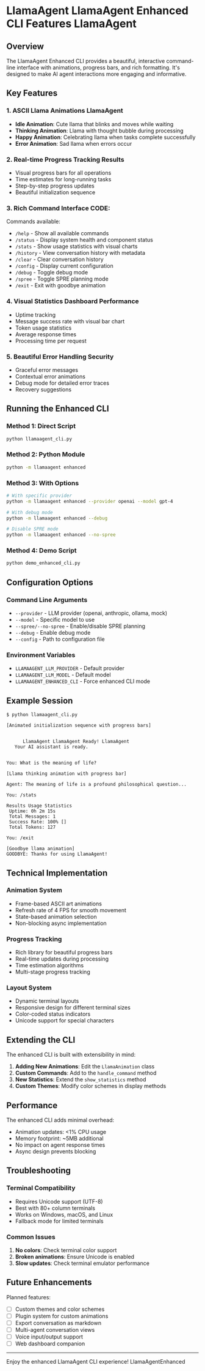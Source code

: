 # LlamaAgent LlamaAgent Enhanced CLI Features LlamaAgent

## Overview
The LlamaAgent Enhanced CLI provides a beautiful, interactive command-line interface with animations, progress bars, and rich formatting. It's designed to make AI agent interactions more engaging and informative.

## Key Features

### 1. ASCII Llama Animations LlamaAgent
- **Idle Animation**: Cute llama that blinks and moves while waiting
- **Thinking Animation**: Llama with thought bubble during processing
- **Happy Animation**: Celebrating llama when tasks complete successfully
- **Error Animation**: Sad llama when errors occur

### 2. Real-time Progress Tracking Results
- Visual progress bars for all operations
- Time estimates for long-running tasks
- Step-by-step progress updates
- Beautiful initialization sequence

### 3. Rich Command Interface CODE:
Commands available:
- `/help` - Show all available commands
- `/status` - Display system health and component status
- `/stats` - Show usage statistics with visual charts
- `/history` - View conversation history with metadata
- `/clear` - Clear conversation history
- `/config` - Display current configuration
- `/debug` - Toggle debug mode
- `/spree` - Toggle SPRE planning mode
- `/exit` - Exit with goodbye animation

### 4. Visual Statistics Dashboard Performance
- Uptime tracking
- Message success rate with visual bar chart
- Token usage statistics
- Average response times
- Processing time per request

### 5. Beautiful Error Handling Security
- Graceful error messages
- Contextual error animations
- Debug mode for detailed error traces
- Recovery suggestions

## Running the Enhanced CLI

### Method 1: Direct Script
```bash
python llamaagent_cli.py
```

### Method 2: Python Module
```bash
python -m llamaagent enhanced
```

### Method 3: With Options
```bash
# With specific provider
python -m llamaagent enhanced --provider openai --model gpt-4

# With debug mode
python -m llamaagent enhanced --debug

# Disable SPRE mode
python -m llamaagent enhanced --no-spree
```

### Method 4: Demo Script
```bash
python demo_enhanced_cli.py
```

## Configuration Options

### Command Line Arguments
- `--provider` - LLM provider (openai, anthropic, ollama, mock)
- `--model` - Specific model to use
- `--spree/--no-spree` - Enable/disable SPRE planning
- `--debug` - Enable debug mode
- `--config` - Path to configuration file

### Environment Variables
- `LLAMAAGENT_LLM_PROVIDER` - Default provider
- `LLAMAAGENT_LLM_MODEL` - Default model
- `LLAMAAGENT_ENHANCED_CLI` - Force enhanced CLI mode

## Example Session

```
$ python llamaagent_cli.py

[Animated initialization sequence with progress bars]


      LlamaAgent LlamaAgent Ready! LlamaAgent
   Your AI assistant is ready.


You: What is the meaning of life?

[Llama thinking animation with progress bar]

Agent: The meaning of life is a profound philosophical question...

You: /stats

Results Usage Statistics
 Uptime: 0h 2m 15s
 Total Messages: 1
 Success Rate: 100% []
 Total Tokens: 127

You: /exit

[Goodbye llama animation]
GOODBYE: Thanks for using LlamaAgent!
```

## Technical Implementation

### Animation System
- Frame-based ASCII art animations
- Refresh rate of 4 FPS for smooth movement
- State-based animation selection
- Non-blocking async implementation

### Progress Tracking
- Rich library for beautiful progress bars
- Real-time updates during processing
- Time estimation algorithms
- Multi-stage progress tracking

### Layout System
- Dynamic terminal layouts
- Responsive design for different terminal sizes
- Color-coded status indicators
- Unicode support for special characters

## Extending the CLI

The enhanced CLI is built with extensibility in mind:

1. **Adding New Animations**: Edit the `LlamaAnimation` class
2. **Custom Commands**: Add to the `handle_command` method
3. **New Statistics**: Extend the `show_statistics` method
4. **Custom Themes**: Modify color schemes in display methods

## Performance

The enhanced CLI adds minimal overhead:
- Animation updates: <1% CPU usage
- Memory footprint: ~5MB additional
- No impact on agent response times
- Async design prevents blocking

## Troubleshooting

### Terminal Compatibility
- Requires Unicode support (UTF-8)
- Best with 80+ column terminals
- Works on Windows, macOS, and Linux
- Fallback mode for limited terminals

### Common Issues
1. **No colors**: Check terminal color support
2. **Broken animations**: Ensure Unicode is enabled
3. **Slow updates**: Check terminal emulator performance

## Future Enhancements

Planned features:
- [ ] Custom themes and color schemes
- [ ] Plugin system for custom animations
- [ ] Export conversation as markdown
- [ ] Multi-agent conversation views
- [ ] Voice input/output support
- [ ] Web dashboard companion

---

Enjoy the enhanced LlamaAgent CLI experience! LlamaAgentEnhanced
